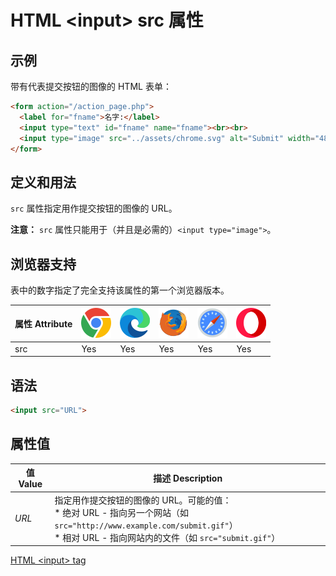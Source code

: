 HTML \<input> src 属性
===

## 示例

带有代表提交按钮的图像的 HTML 表单：

```html idoc:preview:iframe
<form action="/action_page.php">
  <label for="fname">名字:</label>
  <input type="text" id="fname" name="fname"><br><br>
  <input type="image" src="../assets/chrome.svg" alt="Submit" width="48" height="48">
</form>
```

## 定义和用法

`src` 属性指定用作提交按钮的图像的 URL。

**注意：** `src` 属性只能用于（并且是必需的）`<input type="image">`。

## 浏览器支持

表中的数字指定了完全支持该属性的第一个浏览器版本。

| 属性 Attribute | ![chrome][1] | ![edge][2] | ![firefox][3] | ![safari][4] | ![opera][5] |
| --- | --- | --- | --- | --- | --- |
| src       | Yes | Yes | Yes | Yes | Yes |
<!--rehype:style=width: 100%; display: inline-table;-->

## 语法

```html
<input src="URL">
```

## 属性值

| 值 Value | 描述 Description |
| ----- | ----- |
| *URL* | 指定用作提交按钮的图像的 URL。可能的值：<br>* 绝对 URL - 指向另一个网站（如 `src="http://www.example.com/submit.gif"`）<br>* 相对 URL - 指向网站内的文件（如 `src="submit.gif"`） |
<!--rehype:style=width: 100%; display: inline-table;-->

[HTML \<input> tag](./input.md "HTML input 标签参考")

[1]: ../assets/chrome.svg
[2]: ../assets/edge.svg
[3]: ../assets/firefox.svg
[4]: ../assets/safari.svg
[5]: ../assets/opera.svg


